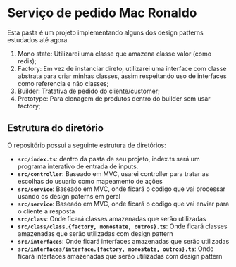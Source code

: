 

# Serviço de pedido Mac Ronaldo

Esta pasta é um projeto implementando alguns dos design patterns estudados até agora.
1. Mono state: Utilizarei uma classe que amazena classe valor (como redis);
2. Factory: Em vez de instanciar direto, utilizarei uma interface com classe abstrata para criar minhas classes, assim respeitando uso de interfaces como referencia e não classes;
3. Builder: Tratativa de pedido do cliente/customer;
4. Prototype: Para clonagem de produtos dentro do builder sem usar factory;

## Estrutura do diretório

O repositório possui a seguinte estrutura de diretórios:

- **`src/index.ts`**: dentro da pasta de seu projeto, index.ts será um programa interativo de entrada de inputs.
- **`src/controller`**: Baseado em MVC, usarei controller para tratar as escolhas do usuario como mapeamento de ações
- **`src/service`**: Baseado em MVC, onde ficará o codigo que vai processar usando os design paterns em geral
- **`src/service`**: Baseado em MVC, onde ficará o codigo que vai enviar para o cliente a resposta
- **`src/class`**: Onde ficará classes amazenadas que serão utilizadas
- **`src/class/class.{factory, monostate, outros}.ts`**: Onde ficará classes amazenadas que serão utilizadas com design pattern
- **`src/interfaces`**: Onde ficará interfaces amazenadas que serão utilizadas
- **`src/interfaces/interface.{factory, monostate, outros}.ts`**: Onde ficará interfaces amazenadas que serão utilizadas com design pattern
